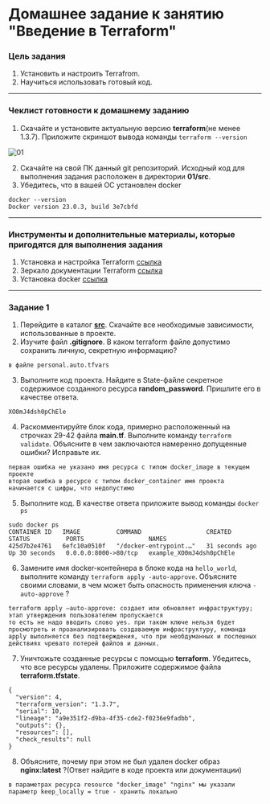 # Домашнее задание к занятию "Введение в Terraform"

### Цель задания

1. Установить и настроить Terrafrom.
2. Научиться использовать готовый код.

------

### Чеклист готовности к домашнему заданию

1. Скачайте и установите актуальную версию **terraform**(не менее 1.3.7). Приложите скриншот вывода команды ```terraform --version```

![01](https://user-images.githubusercontent.com/105611781/231152849-df7cf10e-8bae-4b69-9b53-ea0910230871.png)


2. Скачайте на свой ПК данный git репозиторий. Исходный код для выполнения задания расположен в директории **01/src**.
3. Убедитесь, что в вашей ОС установлен docker

```
docker --version
Docker version 23.0.3, build 3e7cbfd
```

------

### Инструменты и дополнительные материалы, которые пригодятся для выполнения задания

1. Установка и настройка Terraform  [ссылка](https://cloud.yandex.ru/docs/tutorials/infrastructure-management/terraform-quickstart#from-yc-mirror)
2. Зеркало документации Terraform  [ссылка](https://registry.tfpla.net/browse/providers) 
3. Установка docker [ссылка](https://docs.docker.com/engine/install/ubuntu/) 
------

### Задание 1

1. Перейдите в каталог [**src**](https://github.com/netology-code/ter-homeworks/tree/main/01/src). Скачайте все необходимые зависимости, использованные в проекте. 
2. Изучите файл **.gitignore**. В каком terraform файле допустимо сохранить личную, секретную информацию?

```в файле personal.auto.tfvars```

3. Выполните код проекта. Найдите  в State-файле секретное содержимое созданного ресурса **random_password**. Пришлите его в качестве ответа.

```XO0mJ4dsh0pChEle```

4. Раскомментируйте блок кода, примерно расположенный на строчках 29-42 файла **main.tf**.
Выполните команду ```terraform validate```. Объясните в чем заключаются намеренно допущенные ошибки? Исправьте их.

```
первая ошибка не указано имя ресурса с типом docker_image в текущем проекте
вторая ошибка в ресурсе с типом docker_container имя проекта начинается с цифры, что недопустимо
```

5. Выполните код. В качестве ответа приложите вывод команды ```docker ps```
```
sudo docker ps
CONTAINER ID   IMAGE          COMMAND                  CREATED          STATUS          PORTS                  NAMES
425d7b2e4761   6efc10a0510f   "/docker-entrypoint.…"   31 seconds ago   Up 30 seconds   0.0.0.0:8000->80/tcp   example_XO0mJ4dsh0pChEle
```
6. Замените имя docker-контейнера в блоке кода на ```hello_world```, выполните команду ```terraform apply -auto-approve```.
Объясните своими словами, в чем может быть опасность применения ключа  ```-auto-approve``` ? 
```
terraform apply –auto-approve: создает или обновляет инфраструктуру; этап утверждения пользователем пропускается
то есть не надо вводить слово yes. при таком ключе нельзя будет просмотреть и проанализировать создаваемую инфраструктуру, команда apply выполняется без подтверждения, что при необдуманных и поспешных действиях чревато потерей файлов и данных.
```

7. Уничтожьте созданные ресурсы с помощью **terraform**. Убедитесь, что все ресурсы удалены. Приложите содержимое файла **terraform.tfstate**. 
```
{
  "version": 4,
  "terraform_version": "1.3.7",
  "serial": 10,
  "lineage": "a9e351f2-d9ba-4f35-cde2-f0236e9fadbb",
  "outputs": {},
  "resources": [],
  "check_results": null
}
```

8. Объясните, почему при этом не был удален docker образ **nginx:latest** ?(Ответ найдите в коде проекта или документации)
```
в параметрах ресурса resource "docker_image" "nginx" мы указали параметр keep_locally = true - хранить локально
```
